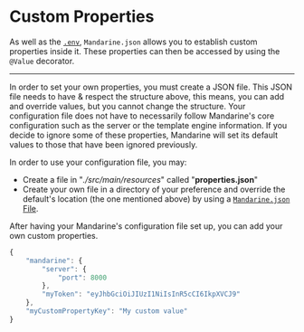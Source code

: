 # Custom Properties
As well as the [`.env`](/docs/mandarine/dot-env-file), `Mandarine.json` allows you to establish custom properties inside it. These properties can then be accessed by using the `@Value` decorator.

----

In order to set your own properties, you must create a JSON file. This JSON file needs to have & respect the structure above, this means, you can add and override values, but you cannot change the structure.
Your configuration file does not have to necessarily follow Mandarine's core configuration such as the server or the template engine information. If you decide to ignore some of these properties, Mandarine will set its default values to those that have been ignored previously.

In order to use your configuration file, you may:

- Create a file in "_./src/main/resources_" called "**properties.json**" 
- Create your own file in a directory of your preference and override the default's location (the one mentioned above) by using a [`Mandarine.json` File](docs/mandarine/mandarine-json-file).

After having your Mandarine's configuration file set up, you can add your own custom properties.

```typescript
{
    "mandarine": {
        "server": {
            "port": 8000
        },
        "myToken": "eyJhbGciOiJIUzI1NiIsInR5cCI6IkpXVCJ9"
    },
    "myCustomPropertyKey": "My custom value"
}
```
